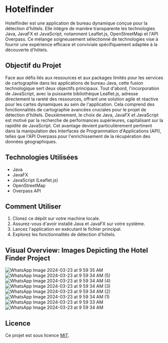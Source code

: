 # Hotelfinder

Hotelfinder est une application de bureau dynamique conçue pour la détection d'hôtels. Elle intègre de manière transparente les technologies Java, JavaFX et JavaScript, notamment Leaflet.js, OpenStreetMap et l'API Overpass. Ce mélange soigneusement sélectionné de technologies vise à fournir une expérience efficace et conviviale spécifiquement adaptée à la découverte d'hôtels.

## Objectif du Projet

Face aux défis liés aux ressources et aux packages limités pour les services de cartographie dans les applications de bureau Java, cette fusion technologique sert deux objectifs principaux. Tout d'abord, l'incorporation de JavaScript, avec la puissante bibliothèque Leaflet.js, adresse directement la rareté des ressources, offrant une solution agile et réactive pour les cartes dynamiques au sein de l'application. Cela comprend des fonctionnalités de cartographie avancées cruciales pour le projet de détection d'hôtels. Deuxièmement, le choix de Java, JavaFX et JavaScript est motivé par la recherche de performances supérieures, capitalisant sur la rapidité de JavaScript. Cet avantage devient particulièrement pertinent dans la manipulation des Interfaces de Programmation d'Applications (API), telles que l'API Overpass pour l'enrichissement de la récupération des données géographiques.

## Technologies Utilisées

- Java
- JavaFX
- JavaScript (Leaflet.js)
- OpenStreetMap
- Overpass API

## Comment Utiliser

1. Clonez ce dépôt sur votre machine locale.
2. Assurez-vous d'avoir installé Java et JavaFX sur votre système.
3. Lancez l'application en exécutant le fichier principal.
4. Explorez les fonctionnalités de détection d'hôtels.
## Visual Overview: Images Depicting the Hotel Finder Project
![WhatsApp Image 2024-03-23 at 9 59 35 AM](https://github.com/ouassima-dihaj/profx/assets/113460174/e007ac84-c5be-4fdf-a09c-d2819166dd13)
![WhatsApp Image 2024-03-23 at 9 59 34 AM (5)](https://github.com/ouassima-dihaj/profx/assets/113460174/2e105658-e32c-4915-b75e-3b79a09bdb6f)
![WhatsApp Image 2024-03-23 at 9 59 34 AM (4)](https://github.com/ouassima-dihaj/profx/assets/113460174/f06522d3-20b9-4b02-81e4-0cd8db64fa89)
![WhatsApp Image 2024-03-23 at 9 59 34 AM (3)](https://github.com/ouassima-dihaj/profx/assets/113460174/3f31c345-cc52-4a30-a326-a91dc025a4e0)
![WhatsApp Image 2024-03-23 at 9 59 34 AM (2)](https://github.com/ouassima-dihaj/profx/assets/113460174/1f34b759-0264-4f73-8b16-dd21cac527e7)
![WhatsApp Image 2024-03-23 at 9 59 34 AM (1)](https://github.com/ouassima-dihaj/profx/assets/113460174/74346ed5-ce41-4858-bd14-943db7b7c05e)
![WhatsApp Image 2024-03-23 at 9 59 33 AM](https://github.com/ouassima-dihaj/profx/assets/113460174/eb211354-8838-4f78-ac59-9eedb0f90222)
![WhatsApp Image 2024-03-23 at 9 59 34 AM](https://github.com/ouassima-dihaj/profx/assets/113460174/8b7b7d99-6966-4e85-8cc2-f94b4c435863)

## Licence

Ce projet est sous licence [MIT](LICENSE).

